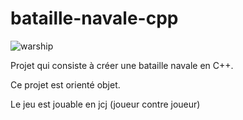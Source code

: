 # bataille-navale-cpp

![warship](https://www.google.com/url?sa=i&url=https%3A%2F%2Fwallpaperaccess.com%2Fwarship&psig=AOvVaw0u-dFQKf3p41tPDncZyHty&ust=1621010793230000&source=images&cd=vfe&ved=0CAIQjRxqFwoTCOiSieiNx_ACFQAAAAAdAAAAABAD)

Projet qui consiste à créer une bataille navale en C++.

Ce projet est orienté objet.

Le jeu est jouable en jcj (joueur contre joueur)
